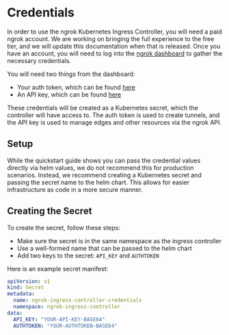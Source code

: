 # Credentials

In order to use the ngrok Kubernetes Ingress Controller, you will need a paid ngrok account. We are working on bringing the full experience to the free tier, and we will update this documentation when that is released. Once you have an account, you will need to log into the [ngrok dashboard](https://dashboard.ngrok.com) to gather the necessary credentials.

You will need two things from the dashboard:

- Your auth token, which can be found [here](https://dashboard.ngrok.com/auth/your-authtoken)
- An API key, which can be found [here](https://dashboard.ngrok.com/api)

These credentials will be created as a Kubernetes secret, which the controller will have access to. The auth token is used to create tunnels, and the API key is used to manage edges and other resources via the ngrok API.

## Setup

While the quickstart guide shows you can pass the credential values directly via helm values, we do not recommend this for production scenarios. Instead, we recommend creating a Kubernetes secret and passing the secret name to the helm chart. This allows for easier infrastructure as code in a more secure manner.

## Creating the Secret

To create the secret, follow these steps:

- Make sure the secret is in the same namespace as the ingress controller
- Use a well-formed name that can be passed to the helm chart
- Add two keys to the secret: `API_KEY` and `AUTHTOKEN`

Here is an example secret manifest:

```yaml
apiVersion: v1
kind: Secret
metadata:
  name: ngrok-ingress-controller-credentials
  namespace: ngrok-ingress-controller
data:
  API_KEY: "YOUR-API-KEY-BASE64"
  AUTHTOKEN: "YOUR-AUTHTOKEN-BASE64"
```
